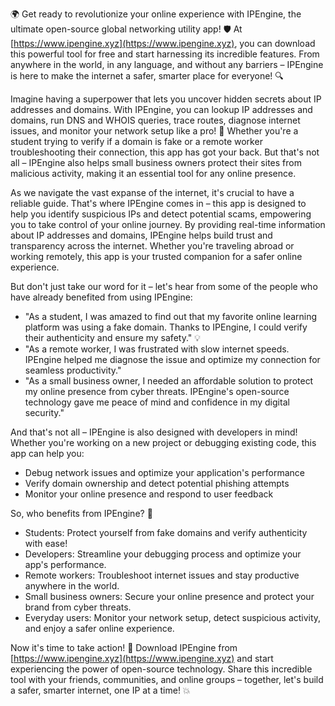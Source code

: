 🌍 Get ready to revolutionize your online experience with IPEngine, the ultimate open-source global networking utility app! 🛡️ At [https://www.ipengine.xyz](https://www.ipengine.xyz), you can download this powerful tool for free and start harnessing its incredible features. From anywhere in the world, in any language, and without any barriers – IPEngine is here to make the internet a safer, smarter place for everyone! 🔍

Imagine having a superpower that lets you uncover hidden secrets about IP addresses and domains. With IPEngine, you can lookup IP addresses and domains, run DNS and WHOIS queries, trace routes, diagnose internet issues, and monitor your network setup like a pro! 📡 Whether you're a student trying to verify if a domain is fake or a remote worker troubleshooting their connection, this app has got your back. But that's not all – IPEngine also helps small business owners protect their sites from malicious activity, making it an essential tool for any online presence.

As we navigate the vast expanse of the internet, it's crucial to have a reliable guide. That's where IPEngine comes in – this app is designed to help you identify suspicious IPs and detect potential scams, empowering you to take control of your online journey. By providing real-time information about IP addresses and domains, IPEngine helps build trust and transparency across the internet. Whether you're traveling abroad or working remotely, this app is your trusted companion for a safer online experience.

But don't just take our word for it – let's hear from some of the people who have already benefited from using IPEngine:

* "As a student, I was amazed to find out that my favorite online learning platform was using a fake domain. Thanks to IPEngine, I could verify their authenticity and ensure my safety." 💡
* "As a remote worker, I was frustrated with slow internet speeds. IPEngine helped me diagnose the issue and optimize my connection for seamless productivity."
* "As a small business owner, I needed an affordable solution to protect my online presence from cyber threats. IPEngine's open-source technology gave me peace of mind and confidence in my digital security."

And that's not all – IPEngine is also designed with developers in mind! Whether you're working on a new project or debugging existing code, this app can help you:

* Debug network issues and optimize your application's performance
* Verify domain ownership and detect potential phishing attempts
* Monitor your online presence and respond to user feedback

So, who benefits from IPEngine? 🤔

* Students: Protect yourself from fake domains and verify authenticity with ease!
* Developers: Streamline your debugging process and optimize your app's performance.
* Remote workers: Troubleshoot internet issues and stay productive anywhere in the world.
* Small business owners: Secure your online presence and protect your brand from cyber threats.
* Everyday users: Monitor your network setup, detect suspicious activity, and enjoy a safer online experience.

Now it's time to take action! 🚀 Download IPEngine from [https://www.ipengine.xyz](https://www.ipengine.xyz) and start experiencing the power of open-source technology. Share this incredible tool with your friends, communities, and online groups – together, let's build a safer, smarter internet, one IP at a time! 💥